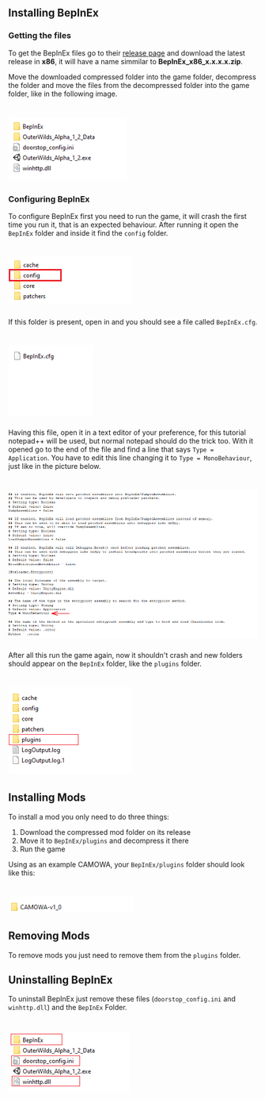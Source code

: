 ## Installing BepInEx

### Getting the files

To get the BepInEx files go to their [release page](https://github.com/BepInEx/BepInEx/releases) and download the latest release in **x86**, it will have a name simmilar to **BepInEx_x86_x.x.x.x.zip**.

Move the downloaded compressed folder into the game folder, decompress the folder and move the files from the decompressed folder into the game folder, like in the following image.

# ![bepInExInstallationStep01](figures/bepInExInstallationStep01.png)

### Configuring BepInEx

To configure BepInEx first you need to run the game, it will crash the first time you run it, that is an expected behaviour. After running it open the `BepInEx` folder and inside it find the `config` folder.

# ![bepInExInstallationStep02](figures/bepInExInstallationStep02.png)

If this folder is present, open in and you should see a file called `BepInEx.cfg`.

# ![bepInExInstallationStep03](figures/bepInExInstallationStep03.png)

Having this file, open it in a text editor of your preference, for this tutorial notepad++ will be used, but normal notepad should do the trick too. With it opened go to the end of the file and find a line that says `Type = Application`. You have to edit this line changing it to `Type = MonoBehaviour`, just like in the picture below. 

# ![bepInExInstallationStep04](figures/bepInExInstallationStep04.png)

After all this run the game again, now it shouldn't crash and new folders should appear on the `BepInEx` folder, like the `plugins` folder.

# ![bepInExInstallationStep05](figures/bepInExInstallationStep05.png)


## Installing Mods

To install a mod you only need to do three things:

1. Download the compressed mod folder on its release
2. Move it to `BepInEx/plugins` and decompress it there
3. Run the game

Using as an example CAMOWA, your `BepInEx/plugins` folder should look like this:
# ![bepInExInstallationStep06](figures/bepInExInstallationStep06.png)


## Removing Mods

To remove mods you just need to remove them from the `plugins` folder.

## Uninstalling BepInEx

To uninstall BepInEx just remove these files (`doorstop_config.ini` and `winhttp.dll`) and the `BepInEx` Folder.

# ![bepInExInstallationStep07](figures/bepInExInstallationStep07.png)


